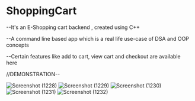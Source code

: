 # ShoppingCart

--It's an E-Shopping cart backend , created using C++

--A command line based app which is a real life use-case of DSA and OOP concepts

--Certain features like add to cart, view cart and checkout are available here

//DEMONSTRATION--


![Screenshot (1228)](https://user-images.githubusercontent.com/66181120/150594963-65a18d17-152d-421a-9d5c-39766d0da13f.png)
![Screenshot (1229)](https://user-images.githubusercontent.com/66181120/150594975-972d1ff6-f255-4e7f-9ce9-4a9fc2a6a34a.png)
![Screenshot (1230)](https://user-images.githubusercontent.com/66181120/150594987-0e4067af-1b28-4015-b24c-24be4a58746b.png)
![Screenshot (1231)](https://user-images.githubusercontent.com/66181120/150594995-a54d9bf2-fe56-4cdc-8fad-9b23215c9270.png)
![Screenshot (1232)](https://user-images.githubusercontent.com/66181120/150595005-af987c18-fe68-4401-8261-5bac98204fb5.png)

